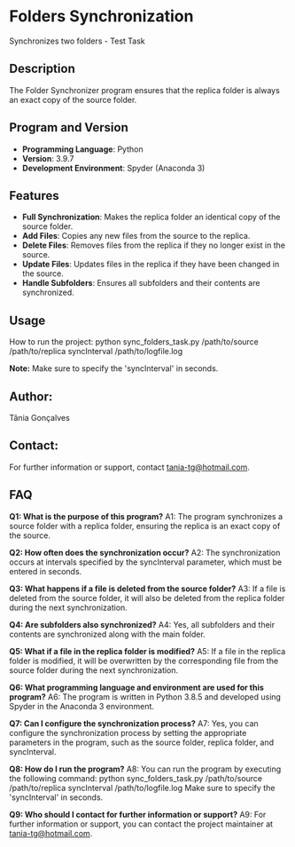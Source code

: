 # Folders Synchronization
Synchronizes two folders - Test Task

## Description
The Folder Synchronizer program ensures that the replica folder is always an exact copy of the source folder.

## Program and Version
- **Programming Language**: Python
- **Version**: 3.9.7
- **Development Environment**: Spyder (Anaconda 3)

## Features
- **Full Synchronization**: Makes the replica folder an identical copy of the source folder.
- **Add Files**: Copies any new files from the source to the replica.
- **Delete Files**: Removes files from the replica if they no longer exist in the source.
- **Update Files**: Updates files in the replica if they have been changed in the source.
- **Handle Subfolders**: Ensures all subfolders and their contents are synchronized.

## Usage
How to run the project:
  python sync_folders_task.py /path/to/source /path/to/replica syncInterval /path/to/logfile.log
  
  **Note:** Make sure to specify the 'syncInterval' in seconds.

## Author:
Tânia Gonçalves

## Contact:
For further information or support, contact tania-tg@hotmail.com.

## FAQ
**Q1: What is the purpose of this program?**
A1: The program synchronizes a source folder with a replica folder, ensuring the replica is an exact copy of the source.

**Q2: How often does the synchronization occur?**
A2: The synchronization occurs at intervals specified by the syncInterval parameter, which must be entered in seconds.

**Q3: What happens if a file is deleted from the source folder?**
A3: If a file is deleted from the source folder, it will also be deleted from the replica folder during the next synchronization.

**Q4: Are subfolders also synchronized?**
A4: Yes, all subfolders and their contents are synchronized along with the main folder.

**Q5: What if a file in the replica folder is modified?**
A5: If a file in the replica folder is modified, it will be overwritten by the corresponding file from the source folder during the next synchronization.

**Q6: What programming language and environment are used for this program?**
A6: The program is written in Python 3.8.5 and developed using Spyder in the Anaconda 3 environment.

**Q7: Can I configure the synchronization process?**
A7: Yes, you can configure the synchronization process by setting the appropriate parameters in the program, such as the source folder, replica folder, and syncInterval.

**Q8: How do I run the program?**
A8: You can run the program by executing the following command:
python sync_folders_task.py /path/to/source /path/to/replica syncInterval /path/to/logfile.log
Make sure to specify the 'syncInterval' in seconds.

**Q9: Who should I contact for further information or support?**
A9: For further information or support, you can contact the project maintainer at tania-tg@hotmail.com.
